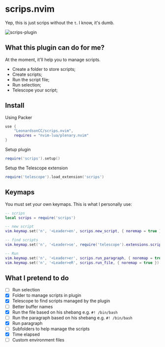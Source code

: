# scrips.nvim
Yep, this is just scrips without the `t`. I know, it's dumb.

![scrips-plugin](https://user-images.githubusercontent.com/21212048/206950366-11d48b7b-1159-4ec3-a782-3a98debbc190.gif)

## What this plugin can do for me?
At the moment, it'll help you to manage scripts.
- Create a folder to store scripts;
- Create scripts;
- Run the script file;
- Run selection;
- Telescope your script;

## Install
Using Packer
```lua
use {
    "LeonardsonCC/scrips.nvim",
    requires = "nvim-lua/plenary.nvim"
}
```

Setup plugin
```lua
require('scrips').setup()
```

Setup the Telescope extension
```lua
require('telescope').load_extension('scrips')
```

## Keymaps
You must set your own keymaps. This is what I personally use:
```lua
-- scrips
local scrips = require('scrips')

-- new script
vim.keymap.set('n', '<Leader>en', scrips.new_script, { noremap = true })

-- find scripts
vim.keymap.set('n', '<Leader>se', require('telescope').extensions.scrips.find_file, { noremap = true })

-- Run
vim.keymap.set('n', '<Leader>er', scrips.run_paragraph, { noremap = true })
vim.keymap.set('n', '<Leader>eR', scrips.run_file, { noremap = true })
```

## What I pretend to do
- [ ] Run selection
- [X] Folder to manage scripts in plugin
- [X] Telescope to find scripts managed by the plugin
- [ ] Better buffer names
- [X] Run the file based on his shebang e.g. `#! /bin/bash`
- [ ] Run the paragraph based on his shebang e.g. `#! /bin/bash`
- [X] Run paragraph
- [ ] Subfolders to help manage the scripts
- [X] Time elapsed
- [ ] Custom environment files
